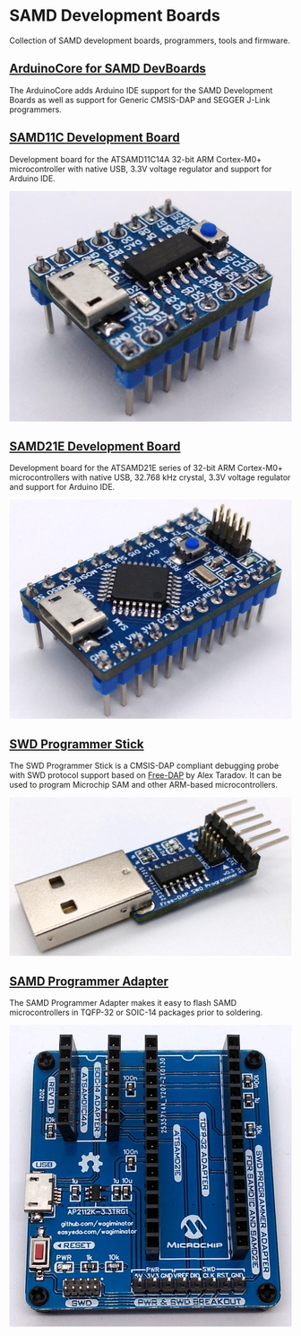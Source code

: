 # SAMD Development Boards
Collection of SAMD development boards, programmers, tools and firmware.

## [ArduinoCore for SAMD DevBoards](https://github.com/wagiminator/SAMD-Development-Boards/tree/main/ArduinoCore-samd)
The ArduinoCore adds Arduino IDE support for the SAMD Development Boards as well as support for Generic CMSIS-DAP and SEGGER J-Link programmers.

## [SAMD11C Development Board](https://github.com/wagiminator/SAMD-Development-Boards/tree/main/SAMD11C_DevBoard)
Development board for the ATSAMD11C14A 32-bit ARM Cortex-M0+ microcontroller with native USB, 3.3V voltage regulator and support for Arduino IDE.

![SAMD11C_DevBoard_pic1.jpg](https://raw.githubusercontent.com/wagiminator/SAMD-Development-Boards/main/SAMD11C_DevBoard/documentation/SAMD11C_DevBoard_pic1.jpg)

## [SAMD21E Development Board](https://github.com/wagiminator/SAMD-Development-Boards/tree/main/SAMD21E_DevBoard)
Development board for the ATSAMD21E series of 32-bit ARM Cortex-M0+ microcontrollers with native USB, 32.768 kHz crystal, 3.3V voltage regulator and support for Arduino IDE.

![SAMD21E_DevBoard_pic1.jpg](https://raw.githubusercontent.com/wagiminator/SAMD-Development-Boards/main/SAMD21E_DevBoard/documentation/SAMD21E_DevBoard_pic1.jpg)

## [SWD Programmer Stick](https://github.com/wagiminator/SAMD-Development-Boards/tree/main/SWD_Programmer_Stick)
The SWD Programmer Stick is a CMSIS-DAP compliant debugging probe with SWD protocol support based on [Free-DAP](https://github.com/ataradov/free-dap) by Alex Taradov. It can be used to program Microchip SAM and other ARM-based microcontrollers.

![SWD_Programmer_Stick_pic1.jpg](https://raw.githubusercontent.com/wagiminator/SAMD-Development-Boards/main/SWD_Programmer_Stick/documentation/SWD_Programmer_Stick_pic1.jpg)

## [SAMD Programmer Adapter](https://github.com/wagiminator/SAMD-Development-Boards/tree/main/SAMD_Programmer_Adapter)
The SAMD Programmer Adapter makes it easy to flash SAMD microcontrollers in TQFP-32 or SOIC-14 packages prior to soldering.

![SAMD_Programmer_Adapter.jpg](https://raw.githubusercontent.com/wagiminator/SAMD-Development-Boards/main/SAMD_Programmer_Adapter/SAMD_Programmer_Adapter_pic.jpg)
